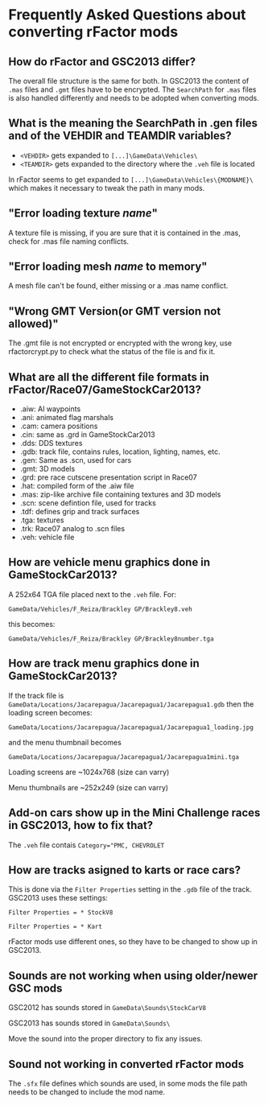Frequently Asked Questions about converting rFactor mods 
========================================================

## How do rFactor and GSC2013 differ?

The overall file structure is the same for both. In GSC2013 the
content of `.mas` files and `.gmt` files have to be encrypted. The
`SearchPath` for `.mas` files is also handled differently and needs to
be adopted when converting mods.

## What is the meaning the SearchPath in .gen files and of the VEHDIR and TEAMDIR variables?

* `<VEHDIR>` gets expanded to `[...]\GameData\Vehicles\`
* `<TEAMDIR>` gets expanded to the directory where the `.veh` file is located

In rFactor <VEHDIR> seems to get expanded to
`[...]\GameData\Vehicles\{MODNAME}\` which makes it necessary to tweak
the path in many mods.

## "Error loading texture *name*"

A texture file is missing, if you are sure that it is contained in
the .mas, check for .mas file naming conflicts.


## "Error loading mesh *name* to memory"

A mesh file can't be found, either missing or a .mas name conflict.


## "Wrong GMT Version(or GMT version not allowed)"

The .gmt file is not encrypted or encrypted with the wrong key, use
rfactorcrypt.py to check what the status of the file is and fix it.


## What are all the different file formats in rFactor/Race07/GameStockCar2013?

* .aiw: AI waypoints
* .ani: animated flag marshals
* .cam: camera positions
* .cin: same as .grd in GameStockCar2013
* .dds: DDS textures
* .gdb: track file, contains rules, location, lighting, names, etc.
* .gen: Same as .scn, used for cars
* .gmt: 3D models
* .grd: pre race cutscene presentation script in Race07
* .hat: compiled form of the .aiw file
* .mas: zip-like archive file containing textures and 3D models
* .scn: scene defintion file, used for tracks
* .tdf: defines grip and track surfaces
* .tga: textures
* .trk: Race07 analog to .scn files
* .veh: vehicle file


## How are vehicle menu graphics done in GameStockCar2013?

A 252x64 TGA file placed next to the `.veh` file. For:

`GameData/Vehicles/F_Reiza/Brackley GP/Brackley8.veh`

this becomes:

`GameData/Vehicles/F_Reiza/Brackley GP/Brackley8number.tga`


## How are track menu graphics done in GameStockCar2013?

If the track file is
`GameData/Locations/Jacarepagua/Jacarepagua1/Jacarepagua1.gdb` then
the loading screen becomes:

`GameData/Locations/Jacarepagua/Jacarepagua1/Jacarepagua1_loading.jpg`

and the menu thumbnail becomes

`GameData/Locations/Jacarepagua/Jacarepagua1/Jacarepagua1mini.tga`

Loading screens are ~1024x768 (size can varry)

Menu thumbnails are ~252x249 (size can varry)

## Add-on cars show up in the Mini Challenge races in GSC2013, how to fix that?

The `.veh` file contais `Category="PMC, CHEVROLET`

## How are tracks asigned to karts or race cars?

This is done via the `Filter Properties` setting in the `.gdb` file of
the track. GSC2013 uses these settings:

    Filter Properties = * StockV8

    Filter Properties = * Kart

rFactor mods use different ones, so they have to be changed to show up in GSC2013.

## Sounds are not working when using older/newer GSC mods

GSC2012 has sounds stored in `GameData\Sounds\StockCarV8`

GSC2013 has sounds stored in `GameData\Sounds\`

Move the sound into the proper directory to fix any issues.

## Sound not working in converted rFactor mods

The `.sfx` file defines which sounds are used, in some mods the file
path needs to be changed to include the mod name.
